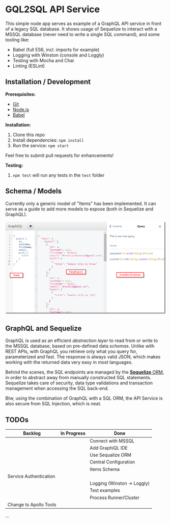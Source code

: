 # GQL2SQL API Service

This simple node app serves as example of a GraphQL API service in front of a legacy SQL database.
It shows usage of Sequelize to interact with a MSSQL database (never need to write a single SQL command), and some tooling like:

* Babel (full ES6, incl. imports for example)
* Logging with Winston (console and Loggly)
* Testing with Mocha and Chai
* Linting (ESLint)

## Installation / Development

**Prerequisites:**

* [Git](https://git-scm.com/)
* [Node.js](https://nodejs.org/en/)
* [Babel](https://babeljs.io/docs/usage/cli/)

**Installation:**

1. Clone this repo
2. Install dependencies: `npm install`
3. Run the service: `npm start`

Feel free to submit pull requests for enhancements!

**Testing:**

1. `npm test` will run any tests in the `test` folder

## Schema / Models

Currently only a generic model of "Items" has been implemented. It can serve as a guide to add more models to expose (both in Sequelize and GraphQL).

![screenshot](./server/Assets/images/graphiql_screenshot.png)

## GraphQL and Sequelize

GraphQL is used as an efficient *abstraction layer* to read from or write to the MSSQL database, based on pre-defined data *schemas*. Unlike with REST APIs, with GraphQL you retrieve only what you query for, parameterized and fast.
The response is always valid JSON, which makes working with the returned data very easy in most languages.

Behind the scenes, the SQL endpoints are managed by the [**Sequelize** ORM](http://docs.sequelizejs.com/), in order to abstract away from manually constructed SQL statements. Sequelize takes care of security, data type validations and transaction management when accessing the SQL back-end.

Btw, using the combination of GraphQL with a SQL ORM, the API Service is also secure from SQL Injection, which is neat.

## TODOs

| Backlog | In Progress | Done  |
| --------|---------|-------|
|         |         | Connect with MSSQL |
|         |         | Add GraphiQL IDE |
|         |         | Use Sequalize ORM |
|         |         | Central Configuration |
|         |         | Items Schema |
| Service Authentication |         |       |
| |         | Logging (Winston -> Loggly)|
|  | | Test examples |
|  | | Process Runner/Cluster |
| Change to Apollo Tools |         |       | |

...
